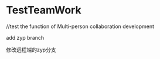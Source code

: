 # TestTeamWork
//test the function of Multi-person collaboration development

add zyp branch

修改远程端的zyp分支
